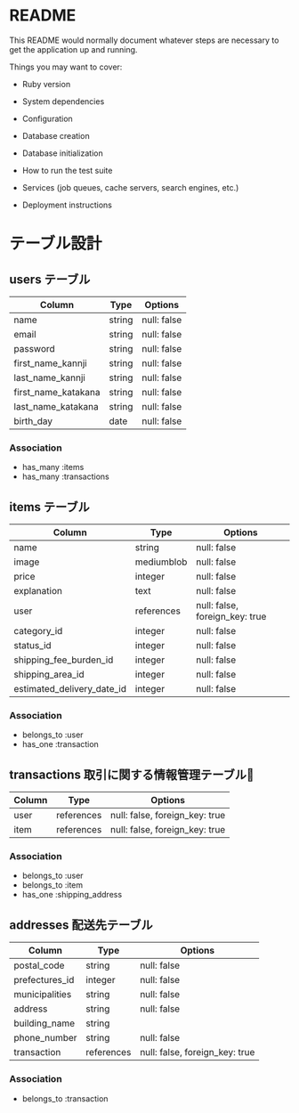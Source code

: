# README

This README would normally document whatever steps are necessary to get the
application up and running.

Things you may want to cover:

* Ruby version

* System dependencies

* Configuration

* Database creation

* Database initialization

* How to run the test suite

* Services (job queues, cache servers, search engines, etc.)

* Deployment instructions

# テーブル設計

## users テーブル

| Column              | Type    | Options     |
| ------------------- | ------- | ----------- |
| name                | string  | null: false |
| email               | string  | null: false |
| password            | string  | null: false |
| first_name_kannji   | string  | null: false |
| last_name_kannji    | string  | null: false |
| first_name_katakana | string  | null: false |
| last_name_katakana  | string  | null: false |
| birth_day           | date    | null: false |


### Association

- has_many :items
- has_many :transactions

## items テーブル

| Column                     | Type       | Options                        |
| -------------------------- | ---------- | ------------------------------ |
| name                       | string     | null: false                    |
| image                      | mediumblob | null: false                    |
| price                      | integer    | null: false                    |
| explanation                | text       | null: false                    |
| user                       | references | null: false, foreign_key: true |
| category_id                | integer    | null: false                    |
| status_id                  | integer    | null: false                    |
| shipping_fee_burden_id     | integer    | null: false                    |
| shipping_area_id           | integer    | null: false                    |
| estimated_delivery_date_id | integer    | null: false                    |

### Association

- belongs_to :user
- has_one :transaction

## transactions 取引に関する情報管理テーブル

| Column                     | Type       | Options                        |
| -------------------------- | ---------- | ------------------------------ |
| user                       | references | null: false, foreign_key: true |
| item                       | references | null: false, foreign_key: true |

### Association

- belongs_to :user
- belongs_to :item
- has_one :shipping_address

## addresses 配送先テーブル

| Column                  | Type       | Options                        |
| ----------------------- | ---------- | ------------------------------ |
| postal_code             | string     | null: false                    |
| prefectures_id          | integer    | null: false                    |
| municipalities          | string     | null: false                    |
| address                 | string     | null: false                    |
| building_name           | string     |                                |
| phone_number            | string     | null: false                    |
| transaction             | references | null: false, foreign_key: true |

### Association

- belongs_to :transaction